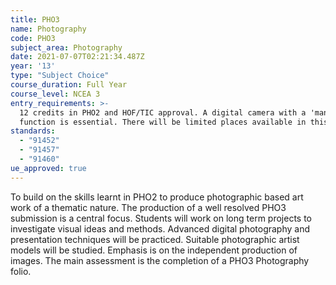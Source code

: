 ```yaml
---
title: PHO3
name: Photography
code: PHO3
subject_area: Photography
date: 2021-07-07T02:21:34.487Z
year: '13'
type: "Subject Choice"
course_duration: Full Year
course_level: NCEA 3
entry_requirements: >-
  12 credits in PHO2 and HOF/TIC approval. A digital camera with a 'manual'
  function is essential. There will be limited places available in this course.
standards:
  - "91452"
  - "91457"
  - "91460"
ue_approved: true
---
```

To build on the skills learnt in PHO2 to produce photographic based art work of a thematic nature. The production of a well resolved PHO3 submission is a central focus. Students will work on long term projects to investigate visual ideas and methods. Advanced digital photography and presentation techniques will be practiced. Suitable photographic artist models will be studied. Emphasis is on the independent production of images. The main assessment is the completion of a PHO3 Photography folio.
